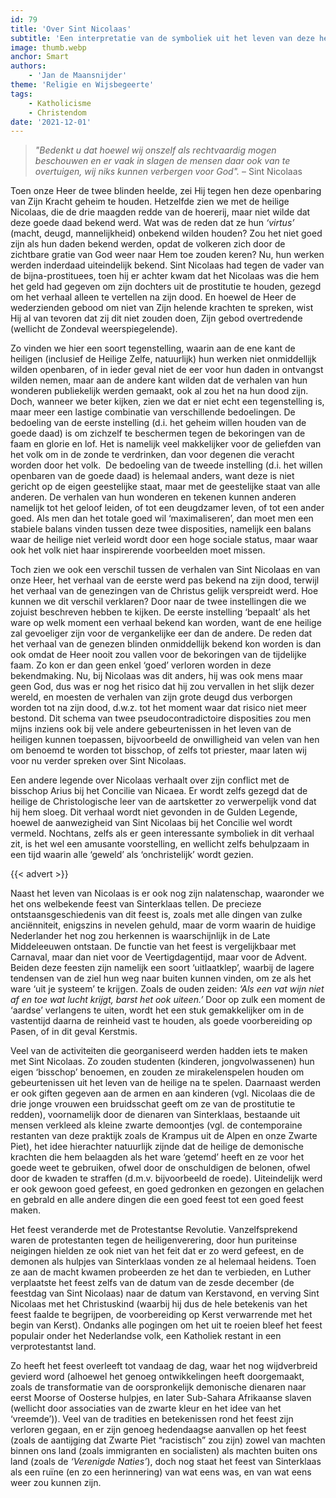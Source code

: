 ```yaml
---
id: 79
title: 'Over Sint Nicolaas'
subtitle: 'Een interpretatie van de symboliek uit het leven van deze heilige, losjes gebaseerd op de Gulden Legende'
image: thumb.webp
anchor: Smart
authors:
    - 'Jan de Maansnijder'
theme: 'Religie en Wijsbegeerte'
tags:
    - Katholicisme
    - Christendom
date: '2021-12-01'
---
```


>_"Bedenkt u dat hoewel wij onszelf als rechtvaardig mogen beschouwen en er vaak in slagen de mensen daar ook van te overtuigen, wij niks kunnen verbergen voor God"._ – Sint Nicolaas

Toen onze Heer de twee blinden heelde, zei Hij tegen hen deze openbaring van Zijn Kracht geheim te houden. Hetzelfde zien we met de heilige Nicolaas, die de drie maagden redde van de hoererij, maar niet wilde dat deze goede daad bekend werd. Wat was de reden dat ze hun _‘virtus’_ (macht, deugd, mannelijkheid) onbekend wilden houden? Zou het niet goed zijn als hun daden bekend werden, opdat de volkeren zich door de zichtbare gratie van God weer naar Hem toe zouden keren? Nu, hun werken werden inderdaad uiteindelijk bekend. Sint Nicolaas had tegen de vader van de bijna-prostituees, toen hij er achter kwam dat het Nicolaas was die hem het geld had gegeven om zijn dochters uit de prostitutie te houden, gezegd om het verhaal alleen te vertellen na zijn dood. En hoewel de Heer de wederzienden gebood om niet van Zijn helende krachten te spreken, wist Hij al van tevoren dat zij dit niet zouden doen, Zijn gebod overtredende (wellicht de Zondeval weerspiegelende).

Zo vinden we hier een soort tegenstelling, waarin aan de ene kant de heiligen (inclusief de Heilige Zelfe, natuurlijk) hun werken niet onmiddellijk wilden openbaren, of in ieder geval niet de eer voor hun daden in ontvangst wilden nemen, maar aan de andere kant wilden dat de verhalen van hun wonderen publiekelijk werden gemaakt, ook al zou het na hun dood zijn. Doch, wanneer we beter kijken, zien we dat er niet echt een tegenstelling is, maar meer een lastige combinatie van verschillende bedoelingen. De bedoeling van de eerste instelling (d.i. het geheim willen houden van de goede daad) is om zichzelf te beschermen tegen de bekoringen van de faam en glorie en lof. Het is namelijk veel makkelijker voor de geliefden van het volk om in de zonde te verdrinken, dan voor degenen die veracht worden door het volk.  De bedoeling van de tweede instelling (d.i. het willen openbaren van de goede daad) is helemaal anders, want deze is niet gericht op de eigen geestelijke staat, maar met de geestelijke staat van alle anderen. De verhalen van hun wonderen en tekenen kunnen anderen namelijk tot het geloof leiden, of tot een deugdzamer leven, of tot een ander goed. Als men dan het totale goed wil ‘maximaliseren’, dan moet men een stabiele balans vinden tussen deze twee disposities, namelijk een balans waar de heilige niet verleid wordt door een hoge sociale status, maar waar ook het volk niet haar inspirerende voorbeelden moet missen.

Toch zien we ook een verschil tussen de verhalen van Sint Nicolaas en van onze Heer, het verhaal van de eerste werd pas bekend na zijn dood, terwijl het verhaal van de genezingen van de Christus gelijk verspreidt werd. Hoe kunnen we dit verschil verklaren? Door naar de twee instellingen die we zojuist beschreven hebben te kijken. De eerste instelling ‘bepaalt’ als het ware op welk moment een verhaal bekend kan worden, want de ene heilige zal gevoeliger zijn voor de vergankelijke eer dan de andere. De reden dat het verhaal van de genezen blinden onmiddellijk bekend kon worden is dan ook omdat de Heer nooit zou vallen voor de bekoringen van de tijdelijke faam. Zo kon er dan geen enkel ‘goed’ verloren worden in deze bekendmaking. Nu, bij Nicolaas was dit anders, hij was ook mens maar geen God, dus was er nog het risico dat hij zou vervallen in het slijk dezer wereld, en moesten de verhalen van zijn grote deugd dus verborgen worden tot na zijn dood, d.w.z. tot het moment waar dat risico niet meer bestond. Dit schema van twee pseudocontradictoire disposities zou men mijns inziens ook bij vele andere gebeurtenissen in het leven van de heiligen kunnen toepassen, bijvoorbeeld de onwilligheid van velen van hen om benoemd te worden tot bisschop, of zelfs tot priester, maar laten wij voor nu verder spreken over Sint Nicolaas.

Een andere legende over Nicolaas verhaalt over zijn conflict met de bisschop Arius bij het Concilie van Nicaea. Er wordt zelfs gezegd dat de heilige de Christologische leer van de aartsketter zo verwerpelijk vond dat hij hem sloeg. Dit verhaal wordt niet gevonden in de Gulden Legende, hoewel de aanwezigheid van Sint Nicolaas bij het Concilie wel wordt vermeld. Nochtans, zelfs als er geen interessante symboliek in dit verhaal zit, is het wel een amusante voorstelling, en wellicht zelfs behulpzaam in een tijd waarin alle ‘geweld’ als ‘onchristelijk’ wordt gezien. 

{{< advert >}}

Naast het leven van Nicolaas is er ook nog zijn nalatenschap, waaronder we het ons welbekende feest van Sinterklaas tellen. De precieze ontstaansgeschiedenis van dit feest is, zoals met alle dingen van zulke anciënniteit, enigszins in nevelen gehuld, maar de vorm waarin de huidige Nederlander het nog zou herkennen is waarschijnlijk in de Late Middeleeuwen ontstaan. De functie van het feest is vergelijkbaar met Carnaval, maar dan niet voor de Veertigdagentijd, maar voor de Advent. Beiden deze feesten zijn namelijk een soort ‘uitlaatklep’, waarbij de lagere tendensen van de ziel hun weg naar buiten kunnen vinden, om ze als het ware ‘uit je systeem’ te krijgen. Zoals de ouden zeiden: _‘Als een vat wijn niet af en toe wat lucht krijgt, barst het ook uiteen.’_ Door op zulk een moment de ‘aardse’ verlangens te uiten, wordt het een stuk gemakkelijker om in de vastentijd daarna de reinheid vast te houden, als goede voorbereiding op Pasen, of in dit geval Kerstmis.

Veel van de activiteiten die georganiseerd werden hadden iets te maken met Sint Nicolaas. Zo zouden studenten (kinderen, jongvolwassenen) hun eigen ‘bisschop’ benoemen, en zouden ze mirakelenspelen houden om gebeurtenissen uit het leven van de heilige na te spelen. Daarnaast werden er ook giften gegeven aan de armen en aan kinderen (vgl. Nicolaas die de drie jonge vrouwen een bruidsschat geeft om ze van de prostitutie te redden), voornamelijk door de dienaren van Sinterklaas, bestaande uit mensen verkleed als kleine zwarte demoontjes (vgl. de contemporaine restanten van deze praktijk zoals de Krampus uit de Alpen en onze Zwarte Piet), het idee hierachter natuurlijk zijnde dat de heilige de demonische krachten die hem belaagden als het ware ‘getemd’ heeft en ze voor het goede weet te gebruiken, ofwel door de onschuldigen de belonen, ofwel door de kwaden te straffen (d.m.v. bijvoorbeeld de roede). Uiteindelijk werd er ook gewoon goed gefeest, en goed gedronken en gezongen en gelachen en gebrald en alle andere dingen die een goed feest tot een goed feest maken. 

Het feest veranderde met de Protestantse Revolutie. Vanzelfsprekend waren de protestanten tegen de heiligenverering, door hun puriteinse neigingen hielden ze ook niet van het feit dat er zo werd gefeest, en de demonen als hulpjes van Sinterklaas vonden ze al helemaal heidens. Toen ze aan de macht kwamen probeerden ze het dan te verbieden, en Luther verplaatste het feest zelfs van de datum van de zesde december (de feestdag van Sint Nicolaas) naar de datum van Kerstavond, en verving Sint Nicolaas met het Christuskind (waarbij hij dus de hele betekenis van het feest faalde te begrijpen, de voorbereiding op Kerst verwarrende met het begin van Kerst). Ondanks alle pogingen om het uit te roeien bleef het feest populair onder het Nederlandse volk, een Katholiek restant in een verprotestantst land.

Zo heeft het feest overleeft tot vandaag de dag, waar het nog wijdverbreid gevierd word (alhoewel het genoeg ontwikkelingen heeft doorgemaakt, zoals de transformatie van de oorspronkelijk demonische dienaren naar eerst Moorse of Oosterse hulpjes, en later Sub-Sahara Afrikaanse slaven (wellicht door associaties van de zwarte kleur en het idee van het ‘vreemde’)). Veel van de tradities en betekenissen rond het feest zijn verloren gegaan, en er zijn genoeg hedendaagse aanvallen op het feest (zoals de aantijging dat Zwarte Piet “racistisch” zou zijn) zowel van machten binnen ons land (zoals immigranten en socialisten) als machten buiten ons land (zoals de _‘Verenigde Naties’_), doch nog staat het feest van Sinterklaas als een ruïne (en zo een herinnering) van wat eens was, en van wat eens weer zou kunnen zijn.
